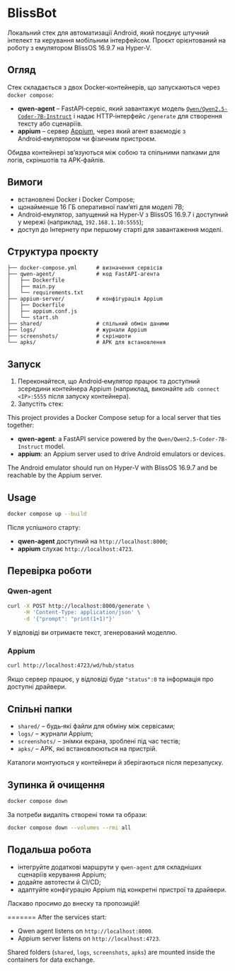 # BlissBot

Локальний стек для автоматизації Android, який поєднує штучний інтелект та керування мобільним інтерфейсом. Проєкт орієнтований на роботу з емулятором BlissOS 16.9.7 на Hyper‑V.

## Огляд

Стек складається з двох Docker‑контейнерів, що запускаються через `docker compose`:

- **qwen-agent** – FastAPI‑сервіс, який завантажує модель [`Qwen/Qwen2.5-Coder-7B-Instruct`](https://huggingface.co/Qwen/Qwen2.5-Coder-7B-Instruct) і надає HTTP‑інтерфейс `/generate` для створення тексту або сценаріїв.
- **appium** – сервер [Appium](https://appium.io), через який агент взаємодіє з Android‑емулятором чи фізичним пристроєм.

Обидва контейнері звʼязуються між собою та спільними папками для логів, скріншотів та APK‑файлів.

## Вимоги

- встановлені Docker і Docker Compose;
- щонайменше 16 ГБ оперативної памʼяті для моделі 7B;
- Android‑емулятор, запущений на Hyper‑V з BlissOS 16.9.7 і доступний у мережі (наприклад, `192.168.1.10:5555`);
- доступ до Інтернету при першому старті для завантаження моделі.

## Структура проєкту

```
├── docker-compose.yml      # визначення сервісів
├── qwen-agent/             # код FastAPI‑агента
│   ├── Dockerfile
│   ├── main.py
│   └── requirements.txt
├── appium-server/          # конфігурація Appium
│   ├── Dockerfile
│   ├── appium.conf.js
│   └── start.sh
├── shared/                 # спільний обмін даними
├── logs/                   # журнали Appium
├── screenshots/            # скріншоти
└── apks/                   # APK для встановлення
```

## Запуск

1. Переконайтеся, що Android‑емулятор працює та доступний зсередини контейнера Appium (наприклад, виконайте `adb connect <IP>:5555` після запуску контейнера).
2. Запустіть стек:

This project provides a Docker Compose setup for a local server that ties together:

- **qwen-agent**: a FastAPI service powered by the `Qwen/Qwen2.5-Coder-7B-Instruct` model.
- **appium**: an Appium server used to drive Android emulators or devices.

The Android emulator should run on Hyper-V with BlissOS 16.9.7 and be reachable by the Appium server.

## Usage


```bash
docker compose up --build
```


Після успішного старту:

- **qwen-agent** доступний на `http://localhost:8000`;
- **appium** слухає `http://localhost:4723`.

## Перевірка роботи

### Qwen-agent

```bash
curl -X POST http://localhost:8000/generate \
     -H 'Content-Type: application/json' \
     -d '{"prompt": "print(1+1)"}'
```

У відповіді ви отримаєте текст, згенерований моделлю.

### Appium

```bash
curl http://localhost:4723/wd/hub/status
```

Якщо сервер працює, у відповіді буде `"status":0` та інформація про доступні драйвери.

## Спільні папки

- `shared/` – будь‑які файли для обміну між сервісами;
- `logs/` – журнали Appium;
- `screenshots/` – знімки екрана, зроблені під час тестів;
- `apks/` – APK, які встановлюються на пристрій.

Каталоги монтуються у контейнери й зберігаються після перезапуску.

## Зупинка й очищення

```bash
docker compose down
```

За потреби видаліть створені томи та образи:

```bash
docker compose down --volumes --rmi all
```

## Подальша робота

- інтегруйте додаткові маршрути у `qwen-agent` для складніших сценаріїв керування Appium;
- додайте автотести й CI/CD;
- адаптуйте конфігурацію Appium під конкретні пристрої та драйвери.

Ласкаво просимо до внеску та пропозицій!

=======
After the services start:

- Qwen agent listens on `http://localhost:8000`.
- Appium server listens on `http://localhost:4723`.

Shared folders (`shared`, `logs`, `screenshots`, `apks`) are mounted inside the containers for data exchange.
